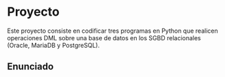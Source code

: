 # Proyecto

Este proyecto consiste en codificar tres programas en Python que realicen operaciones DML sobre una base de datos en los SGBD relacionales (Oracle, MariaDB y PostgreSQL). 

## Enunciado
